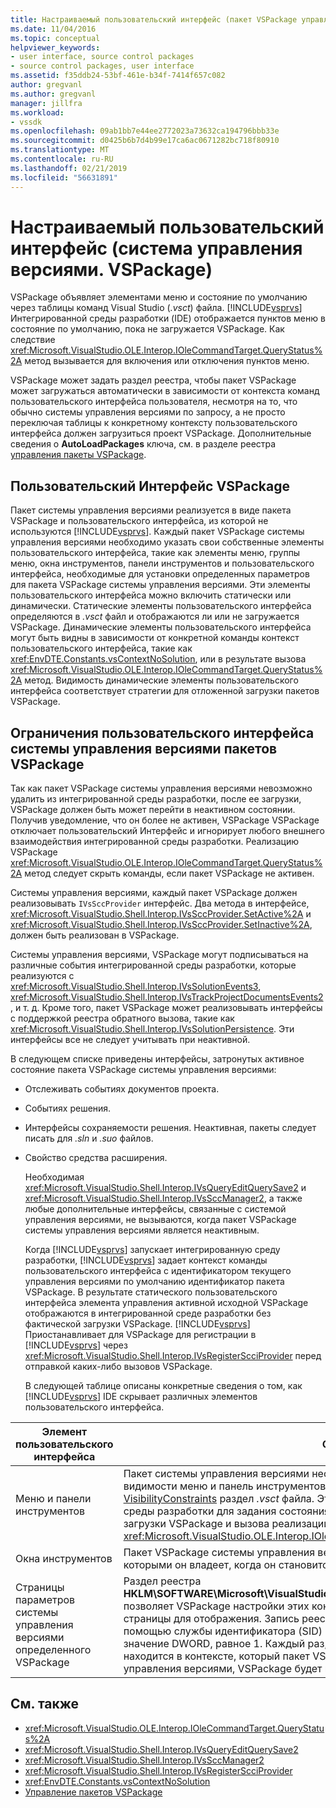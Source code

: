 ```yaml
---
title: Настраиваемый пользовательский интерфейс (пакет VSPackage управления версиями) | Документация Майкрософт
ms.date: 11/04/2016
ms.topic: conceptual
helpviewer_keywords:
- user interface, source control packages
- source control packages, user interface
ms.assetid: f35ddb24-53bf-461e-b34f-7414f657c082
author: gregvanl
ms.author: gregvanl
manager: jillfra
ms.workload:
- vssdk
ms.openlocfilehash: 09ab1bb7e44ee2772023a73632ca194796bbb33e
ms.sourcegitcommit: d0425b6b7d4b99e17ca6ac0671282bc718f80910
ms.translationtype: MT
ms.contentlocale: ru-RU
ms.lasthandoff: 02/21/2019
ms.locfileid: "56631891"
---
```

# <a name="custom-user-interface-source-control-vspackage"></a>Настраиваемый пользовательский интерфейс (система управления версиями. VSPackage)
VSPackage объявляет элементами меню и состояние по умолчанию через таблицы команд Visual Studio (*.vsct*) файла. [!INCLUDE[vsprvs](../../code-quality/includes/vsprvs_md.md)] Интегрированной среды разработки (IDE) отображается пунктов меню в состояние по умолчанию, пока не загружается VSPackage. Как следствие <xref:Microsoft.VisualStudio.OLE.Interop.IOleCommandTarget.QueryStatus%2A> метод вызывается для включения или отключения пунктов меню.

 VSPackage может задать раздел реестра, чтобы пакет VSPackage может загружаться автоматически в зависимости от контекста команд пользовательского интерфейса пользователя, несмотря на то, что обычно системы управления версиями по запросу, а не просто переключая таблицы к конкретному контексту пользовательского интерфейса должен загрузиться проект VSPackage. Дополнительные сведения о **AutoLoadPackages** ключа, см. в разделе реестра [управления пакеты VSPackage](../../extensibility/managing-vspackages.md).

## <a name="vspackage-ui"></a>Пользовательский Интерфейс VSPackage
 Пакет системы управления версиями реализуется в виде пакета VSPackage и пользовательского интерфейса, из которой не используются [!INCLUDE[vsprvs](../../code-quality/includes/vsprvs_md.md)]. Каждый пакет VSPackage системы управления версиями необходимо указать свои собственные элементы пользовательского интерфейса, такие как элементы меню, группы меню, окна инструментов, панели инструментов и пользовательского интерфейса, необходимые для установки определенных параметров для пакета VSPackage системы управления версиями. Эти элементы пользовательского интерфейса можно включить статически или динамически. Статические элементы пользовательского интерфейса определяются в *.vsct* файл и отображаются ли или не загружается VSPackage. Динамические элементы пользовательского интерфейса могут быть видны в зависимости от конкретной команды контекст пользовательского интерфейса, такие как <xref:EnvDTE.Constants.vsContextNoSolution>, или в результате вызова <xref:Microsoft.VisualStudio.OLE.Interop.IOleCommandTarget.QueryStatus%2A> метод. Видимость динамические элементы пользовательского интерфейса соответствует стратегии для отложенной загрузки пакетов VSPackage.

## <a name="ui-constraints-on-source-control-vspackages"></a>Ограничения пользовательского интерфейса системы управления версиями пакетов VSPackage
 Так как пакет VSPackage системы управления версиями невозможно удалить из интегрированной среды разработки, после ее загрузки, VSPackage должен быть может перейти в неактивном состоянии. Получив уведомление, что он более не активен, VSPackage VSPackage отключает пользовательский Интерфейс и игнорирует любого внешнего взаимодействия интегрированной среды разработки. Реализацию VSPackage <xref:Microsoft.VisualStudio.OLE.Interop.IOleCommandTarget.QueryStatus%2A> метод следует скрыть команды, если пакет VSPackage не активен.

 Системы управления версиями, каждый пакет VSPackage должен реализовывать `IVsSccProvider` интерфейс. Два метода в интерфейсе, <xref:Microsoft.VisualStudio.Shell.Interop.IVsSccProvider.SetActive%2A> и <xref:Microsoft.VisualStudio.Shell.Interop.IVsSccProvider.SetInactive%2A>, должен быть реализован в VSPackage.

 Системы управления версиями, VSPackage могут подписываться на различные события интегрированной среды разработки, которые реализуются с <xref:Microsoft.VisualStudio.Shell.Interop.IVsSolutionEvents3>, <xref:Microsoft.VisualStudio.Shell.Interop.IVsTrackProjectDocumentsEvents2>, и т. д. Кроме того, пакет VSPackage может реализовывать интерфейсы с поддержкой реестра обратного вызова, такие как <xref:Microsoft.VisualStudio.Shell.Interop.IVsSolutionPersistence>. Эти интерфейсы все не следует учитывать при неактивной.

 В следующем списке приведены интерфейсы, затронутых активное состояние пакета VSPackage системы управления версиями:

- Отслеживать событиях документов проекта.

- Событиях решения.

- Интерфейсы сохраняемости решения. Неактивная, пакеты следует писать для *.sln* и *.suo* файлов.

- Свойство средства расширения.

  Необходимая <xref:Microsoft.VisualStudio.Shell.Interop.IVsQueryEditQuerySave2> и <xref:Microsoft.VisualStudio.Shell.Interop.IVsSccManager2>, а также любые дополнительные интерфейсы, связанные с системой управления версиями, не вызываются, когда пакет VSPackage системы управления версиями является неактивным.

  Когда [!INCLUDE[vsprvs](../../code-quality/includes/vsprvs_md.md)] запускает интегрированную среду разработки, [!INCLUDE[vsprvs](../../code-quality/includes/vsprvs_md.md)] задает контекст команды пользовательского интерфейса с идентификатором текущего управления версиями по умолчанию идентификатор пакета VSPackage. В результате статического пользовательского интерфейса элемента управления активной исходной VSPackage отображаются в интегрированной среде разработки без фактической загрузки VSPackage. [!INCLUDE[vsprvs](../../code-quality/includes/vsprvs_md.md)] Приостанавливает для VSPackage для регистрации в [!INCLUDE[vsprvs](../../code-quality/includes/vsprvs_md.md)] через <xref:Microsoft.VisualStudio.Shell.Interop.IVsRegisterScciProvider> перед отправкой каких-либо вызовов VSPackage.

  В следующей таблице описаны конкретные сведения о том, как [!INCLUDE[vsprvs](../../code-quality/includes/vsprvs_md.md)] IDE скрывает различных элементов пользовательского интерфейса.

| Элемент пользовательского интерфейса | Описание |
| - | - |
| Меню и панели инструментов | Пакет системы управления версиями необходимо задать начальное состояние видимости меню и панель инструментов идентификатора источника пакета в [VisibilityConstraints](../../extensibility/visibilityconstraints-element.md) раздел *.vsct* файла. Это позволяет [!INCLUDE[vsprvs](../../code-quality/includes/vsprvs_md.md)] интегрированной среды разработки для задания состояния пунктов меню, соответствующим образом без загрузки VSPackage и вызова реализации <xref:Microsoft.VisualStudio.OLE.Interop.IOleCommandTarget.QueryStatus%2A> метод. |
| Окна инструментов | Пакет VSPackage системы управления версиями скрывает все окна инструментов, которыми он владеет, когда он становится неактивным. |
| Страницы параметров системы управления версиями определенного VSPackage | Раздел реестра **HKLM\SOFTWARE\Microsoft\VisualStudio\X.Y\ToolsOptionsPages\VisibilityCmdUIContexts** позволяет VSPackage настройки этих контекстов, в которых требуется его параметры страницы для отображения. Запись реестра, в этом разделе необходимо создать с помощью службы идентификатора (SID) службы управления версиями и назначив ей значение DWORD, равное 1. Каждый раз, когда событие пользовательского интерфейса находится в контексте, который пакет VSPackage зарегистрирован с помощью системы управления версиями, VSPackage будет вызываться, если он активен. |

## <a name="see-also"></a>См. также
- <xref:Microsoft.VisualStudio.OLE.Interop.IOleCommandTarget.QueryStatus%2A>
- <xref:Microsoft.VisualStudio.Shell.Interop.IVsQueryEditQuerySave2>
- <xref:Microsoft.VisualStudio.Shell.Interop.IVsSccManager2>
- <xref:Microsoft.VisualStudio.Shell.Interop.IVsRegisterScciProvider>
- <xref:EnvDTE.Constants.vsContextNoSolution>
- [Управление пакетов VSPackage](../../extensibility/managing-vspackages.md)